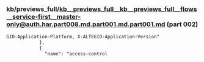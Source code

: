 ### kb/previews_full/kb__previews_full__kb__previews_full__flows__service-first__master-only@auth.har.part008.md.part001.md.part001.md (part 002)

```md
GIO-Application-Platform, X-ALTEGIO-Application-Version"
            },
            {
              "name": "access-control
```

```
